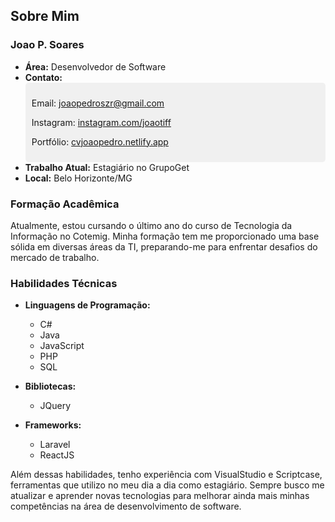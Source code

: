 ## Sobre Mim

### Joao P. Soares

- **Área:** Desenvolvedor de Software
- **Contato:**
  <div style="background-color: #f0f0f0; padding: 10px; border-radius: 5px;">
    <p>Email: <a href="mailto:joaopedroszr@gmail.com">joaopedroszr@gmail.com</a></p>
    <p>Instagram: <a href="https://instagram.com/joaotiff">instagram.com/joaotiff</a></p>
    <p>Portfólio: <a href="https://cvjoaopedro.netlify.app">cvjoaopedro.netlify.app</a></p>
  </div>
- **Trabalho Atual:** Estagiário no GrupoGet
- **Local:** Belo Horizonte/MG

### Formação Acadêmica

Atualmente, estou cursando o último ano do curso de Tecnologia da Informação no Cotemig. Minha formação tem me proporcionado uma base sólida em diversas áreas da TI, preparando-me para enfrentar desafios do mercado de trabalho.

### Habilidades Técnicas

- **Linguagens de Programação:**
  - C#
  - Java
  - JavaScript
  - PHP
  - SQL

- **Bibliotecas:**
  - JQuery

- **Frameworks:**
  - Laravel
  - ReactJS

Além dessas habilidades, tenho experiência com VisualStudio e Scriptcase, ferramentas que utilizo no meu dia a dia como estagiário. Sempre busco me atualizar e aprender novas tecnologias para melhorar ainda mais minhas competências na área de desenvolvimento de software.
